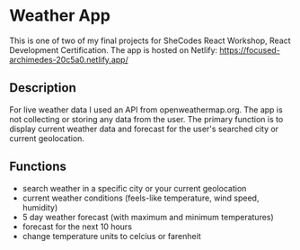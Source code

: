 # Weather App
This is one of two of my final projects for SheCodes React Workshop, React Development Certification.
The app is hosted on Netlify: https://focused-archimedes-20c5a0.netlify.app/

## Description
For live weather data I used an API from openweathermap.org.
The app is not collecting or storing any data from the user. The primary function is to display current weather data and forecast for the user's searched city or current geolocation.

## Functions
+ search weather in a specific city or your current geolocation
+ current weather conditions (feels-like temperature, wind speed, humidity)
+ 5 day weather forecast (with maximum and minimum temperatures)
+ forecast for the next 10 hours
+ change temperature units to celcius or farenheit
